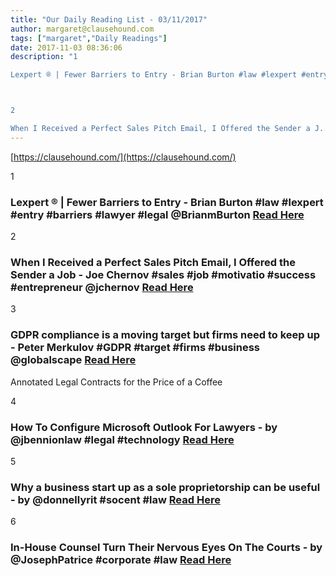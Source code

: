 ```yaml
---
title: "Our Daily Reading List - 03/11/2017"
author: margaret@clausehound.com
tags: ["margaret","Daily Readings"]
date: 2017-11-03 08:36:06
description: "1

Lexpert ® | Fewer Barriers to Entry - Brian Burton #law #lexpert #entry #barriers #lawyer #legal @BrianmBurton Read Here



2

When I Received a Perfect Sales Pitch Email, I Offered the Sender a J..."
---
```


[https://clausehound.com/](https://clausehound.com/)

1

### Lexpert ® | Fewer Barriers to Entry - Brian Burton #law #lexpert #entry #barriers #lawyer #legal @BrianmBurton [Read Here](http://lexpert.ca/article/fewer-barriers-to-entry/?p=1&amp;sitecode=lex)

2

### When I Received a Perfect Sales Pitch Email, I Offered the Sender a Job - Joe Chernov #sales #job #motivatio #success #entrepreneur @jchernov [Read Here](https://www.entrepreneur.com/article/302843)

3

### GDPR compliance is a moving target but firms need to keep up - Peter Merkulov #GDPR #target #firms #business @globalscape [Read Here](https://www.bloomberg.com/professional/blog/gdpr-compliance-moving-target-firms-need-keep/)

Annotated Legal Contracts
for the Price of a Coffee

4

### How To Configure Microsoft Outlook For Lawyers - by @jbennionlaw #legal #technology [Read Here](https://goo.gl/LmKvFx)

5

### Why a business start up as a sole proprietorship can be useful - by @donnellyrit #socent #law [Read Here](https://goo.gl/U8wixj)

6

### In-House Counsel Turn Their Nervous Eyes On The Courts - by @JosephPatrice #corporate #law [Read Here](https://goo.gl/fybQEP)